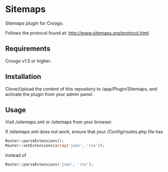 # Sitemaps

Sitemaps plugin for Croogo.

Follows the protocol found at: http://www.sitemaps.org/protocol.html

## Requirements

Croogo v1.5 or higher.

## Installation

Clone/Upload the content of this repository to /app/Plugin/Sitemaps, and activate the plugin from your admin panel.

## Usage

Visit /sitemaps.xml or /sitemaps from your browser.

If /sitemaps.xml does not work, ensure that your /Config/routes.php file has

```php
Router::parseExtensions();
Router::setExtensions(array('json', 'rss'));
```

Instead of

```php
Router::parseExtensions('json', 'rss');
```